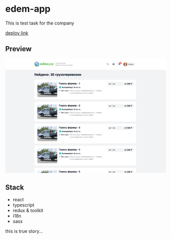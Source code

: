 # edem-app

This is test task for the company

[deploy link](https://edem-app-liard.vercel.app)

## Preview

![Preview](./src/shared/assets/images/preview.png)

## Stack

-   react
-   typescript
-   redux & toolkit
-   i18n
-   sass

this is true story...
